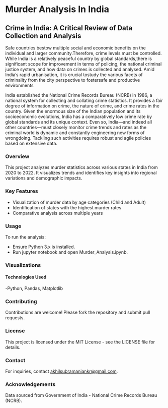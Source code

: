 # Murder Analysis In India
## Crime in India: A Critical Review of Data Collection and Analysis

Safe countries bestow multiple social and economic benefits on the individual and larger community.Therefore, crime levels must be controlled. While India is a relatively peaceful country by global standards,there is significant scope for improvement in terms of policing, the national criminal justice system, and how data on crimes is collected and analysed. Amid India’s rapid urbanisation, it is crucial tostudy the various facets of criminality from the city perspective to fostersafe and productive environments

India established the National Crime Records Bureau (NCRB) in 1986, a national system for collecting and collating crime statistics. It provides a fair degree of information on crime, the nature of crime, and crime rates in the country. Given the enormous size of the Indian population and its socioeconomic evolutions, India has a comparatively low crime rate by global standards and its unique context. Even so, India—and indeed all other countries—must closely monitor crime trends and rates as the criminal world is dynamic and constantly engineering new forms of wrongdoing. Tackling such activities requires robust and agile policies based on extensive data.

### Overview
This project analyzes murder statistics across various states in India from 2020 to 2022. It visualizes trends and identifies key insights into regional variations and demographic impacts.

### Key Features
- Visualization of murder data by age categories (Child and Adult)
- Identification of states with the highest murder rates
- Comparative analysis across multiple years
  
### Usage
To run the analysis:
- Ensure Python 3.x is installed.
- Run jupyter notebook and open Murder_Analysis.ipynb.
  
### Visualizations

#### Technologies Used

-Python, Pandas, Matplotlib

### Contributing
Contributions are welcome! Please fork the repository and submit pull requests.

### License
This project is licensed under the MIT License - see the LICENSE file for details.

### Contact
For inquiries, contact akhilsubramaniankr@gmail.com.

### Acknowledgements
Data sourced from Government of India - National Crime Records Bureau (NCRB).

